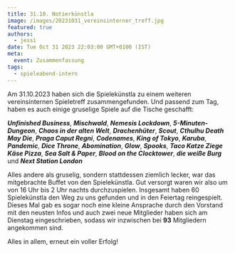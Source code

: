 ```yaml
---
title: 31.10. Notierkünstla
image: /images/20231031_vereinsinterner_treff.jpg
featured: true
authors:
  - jessi
date: Tue Oct 31 2023 22:03:00 GMT+0100 (IST)
meta:
  event: Zusammenfassung
tags:
  - spieleabend-intern
---
```


Am 31.10.2023 haben sich die Spielekünstla zu einem weiteren vereinsinternen Spieletreff zusammengefunden. Und passend zum Tag, haben es auch einige gruselige Spiele auf die Tische geschafft:

***Unfinished Business***, ***Mischwald***, ***Nemesis Lockdown***, ***5-Minuten-Dungeon***, ***Chaos in der alten Welt***, ***Drachenhüter***, ***Scout***, ***Cthulhu Death May Die***, ***Praga Caput Regni***, ***Codenames***, ***King of Tokyo***, ***Karuba***, ***Pandemic***, ***Dice Throne***, ***Abomination***, ***Glow***, ***Spooks***, ***Taco Katze Ziege Käse Pizza***, ***Sea Salt & Paper***, ***Blood on the Clocktower***, ***die weiße Burg*** und ***Next Station London***

Alles andere als gruselig, sondern stattdessen ziemlich lecker, war das mitgebrachte Buffet von den Spielekünstla. Gut versorgt waren wir also um von 16 Uhr bis 2 Uhr nachts durchzuspielen. Insgesamt haben 60 Spielekünstla den Weg zu uns gefunden und in den Feiertag reingespielt. Dieses Mal gab es sogar noch eine kleine Ansprache durch den Vorstand mit den neusten Infos und auch zwei neue Mitglieder haben sich am Dienstag eingeschrieben, sodass wir inzwischen bei **93** Mitgliedern angekommen sind.

Alles in allem, erneut ein voller Erfolg!